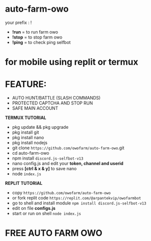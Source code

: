 # auto-farm-owo
your prefix : !
- **!run** = to run farm owo
- **!stop** = to stop farm owo
- **!ping** = to check ping selfbot

# for mobile using replit or termux

# FEATURE:
- AUTO HUNT/BATTLE (SLASH COMMANDS)
- PROTECTED CAPTCHA AND STOP RUN
- SAFE MAIN ACCOUNT

**__TERMUX TUTORIAL__**
- pkg update && pkg upgrade
- pkg install git
- pkg install nano
- pkg install nodejs
- git clone `https://github.com/owofarm/auto-farm-owo`.git
- cd auto-farm-owo
- npm install `discord.js-selfbot-v13`
- nano config.js and edit your **token, channel and userid**
- press **[ctrl & x & y]** to save nano
- node `index.js`

**__REPLIT TUTORIAL__**
- copy `https://github.com/owofarm/auto-farm-owo`
- or fork replit code `https://replit.com/@arpantekvip/owofarmbot`
- go to shell and install module `npm install discord.js-selfbot-v13`
- edit on file **configs.js**
- start or run on shell `node index.js`

# FREE AUTO FARM OWO
